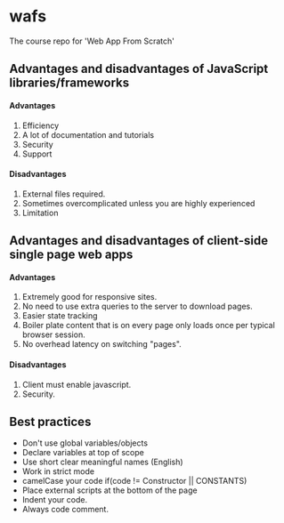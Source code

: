 # wafs
The course repo for 'Web App From Scratch'

## Advantages and disadvantages of JavaScript libraries/frameworks

#### Advantages

1. Efficiency
2. A lot of documentation and tutorials
3. Security
4. Support

#### Disadvantages

1. External files required.
2. Sometimes overcomplicated unless you are highly experienced
3. Limitation

## Advantages and disadvantages of client-side single page web apps

#### Advantages

1. Extremely good for responsive sites.
2. No need to use extra queries to the server to download pages.
3. Easier state tracking
4. Boiler plate content that is on every page only loads once per typical browser session.
5. No overhead latency on switching "pages".

#### Disadvantages

1. Client must enable javascript.
2. Security.

## Best practices

- Don't use global variables/objects
- Declare variables at top of scope
- Use short clear meaningful names (English)
- Work in strict mode
- camelCase your code if(code != Constructor || CONSTANTS)
- Place external scripts at the bottom of the page
- Indent your code.
- Always code comment.
